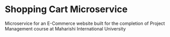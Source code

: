 # Shopping Cart Microservice

Microservice for an E-Commerce website built for the completion of Project Management course at Maharishi International University
